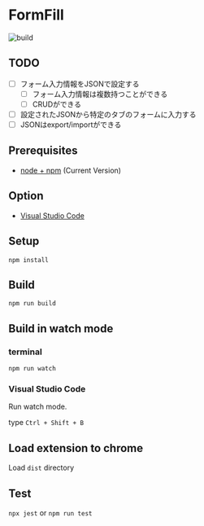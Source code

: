 # FormFill

![build](https://github.com/YuheiNakasaka/form-fill/workflows/build/badge.svg)

## TODO
- [ ] フォーム入力情報をJSONで設定する
  - [ ] フォーム入力情報は複数持つことができる
  - [ ] CRUDができる
- [ ] 設定されたJSONから特定のタブのフォームに入力する
- [ ] JSONはexport/importができる

## Prerequisites

* [node + npm](https://nodejs.org/) (Current Version)

## Option

* [Visual Studio Code](https://code.visualstudio.com/)

## Setup

```
npm install
```

## Build

```
npm run build
```

## Build in watch mode

### terminal

```
npm run watch
```

### Visual Studio Code

Run watch mode.

type `Ctrl + Shift + B`

## Load extension to chrome

Load `dist` directory

## Test
`npx jest` or `npm run test`
